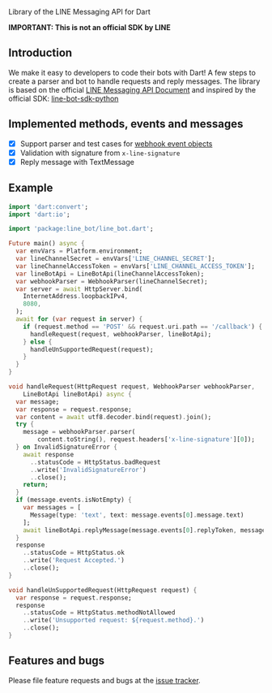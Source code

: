 Library of the LINE Messaging API for Dart 

**IMPORTANT: This is not an official SDK by LINE**

## Introduction

We make it easy to developers to code their bots with Dart! A few steps to create a parser and bot to handle requests and reply messages. 
The library is based on the official [LINE Messaging API Document][line_messaging_api] and inspired by the official SDK: [line-bot-sdk-python][line_bot_sdk_python] 

[line_messaging_api]: https://developers.line.biz/en/reference/messaging-api
[line_bot_sdk_python]: https://github.com/line/line-bot-sdk-python

## Implemented methods, events and messages

- [x] Support parser and test cases for [webhook event objects][webhook_event_objects]
- [x] Validation with signature from `x-line-signature`
- [x] Reply message with TextMessage

[webhook_event_objects]: https://developers.line.biz/en/reference/messaging-api/#webhook-event-objects

## Example

```dart
import 'dart:convert';
import 'dart:io';

import 'package:line_bot/line_bot.dart';

Future main() async {
  var envVars = Platform.environment;
  var lineChannelSecret = envVars['LINE_CHANNEL_SECRET'];
  var lineChannelAccessToken = envVars['LINE_CHANNEL_ACCESS_TOKEN'];
  var lineBotApi = LineBotApi(lineChannelAccessToken);
  var webhookParser = WebhookParser(lineChannelSecret);
  var server = await HttpServer.bind(
    InternetAddress.loopbackIPv4,
    8080,
  );
  await for (var request in server) {
    if (request.method == 'POST' && request.uri.path == '/callback') {
      handleRequest(request, webhookParser, lineBotApi);
    } else {
      handleUnSupportedRequest(request);
    }
  }
}

void handleRequest(HttpRequest request, WebhookParser webhookParser,
    LineBotApi lineBotApi) async {
  var message;
  var response = request.response;
  var content = await utf8.decoder.bind(request).join();
  try {
    message = webhookParser.parser(
        content.toString(), request.headers['x-line-signature'][0]);
  } on InvalidSignatureError {
    await response
      ..statusCode = HttpStatus.badRequest
      ..write('InvalidSignatureError')
      ..close();
    return;
  }
  if (message.events.isNotEmpty) {
    var messages = [
      Message(type: 'text', text: message.events[0].message.text)
    ];
    await lineBotApi.replyMessage(message.events[0].replyToken, messages);
  }
  response
    ..statusCode = HttpStatus.ok
    ..write('Request Accepted.')
    ..close();
}

void handleUnSupportedRequest(HttpRequest request) {
  var response = request.response;
  response
    ..statusCode = HttpStatus.methodNotAllowed
    ..write('Unsupported request: ${request.method}.')
    ..close();
}
```

## Features and bugs

Please file feature requests and bugs at the [issue tracker][issue_tracker].

[issue_tracker]: https://github.com/cychiang/line-bot-sdk-dart/issues
